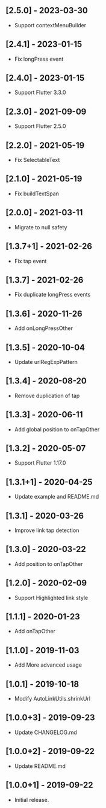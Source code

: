 ## [2.5.0] - 2023-03-30

* Support contextMenuBuilder

## [2.4.1] - 2023-01-15

* Fix longPress event

## [2.4.0] - 2023-01-15

* Support Flutter 3.3.0

## [2.3.0] - 2021-09-09

* Support Flutter 2.5.0

## [2.2.0] - 2021-05-19

* Fix SelectableText

## [2.1.0] - 2021-05-19

* Fix buildTextSpan

## [2.0.0] - 2021-03-11

* Migrate to null safety

## [1.3.7+1] - 2021-02-26

* Fix tap event

## [1.3.7] - 2021-02-26

* Fix duplicate longPress events

## [1.3.6] - 2020-11-26

* Add onLongPressOther

## [1.3.5] - 2020-10-04

* Update urlRegExpPattern

## [1.3.4] - 2020-08-20

* Remove duplication of tap

## [1.3.3] - 2020-06-11

* Add global position to onTapOther

## [1.3.2] - 2020-05-07

* Support Flutter 1.17.0

## [1.3.1+1] - 2020-04-25

* Update example and README.md

## [1.3.1] - 2020-03-26

* Improve link tap detection

## [1.3.0] - 2020-03-22

* Add position to onTapOther

## [1.2.0] - 2020-02-09

* Support Highlighted link style

## [1.1.1] - 2020-01-23

* Add onTapOther

## [1.1.0] - 2019-11-03

* Add More advanced usage

## [1.0.1] - 2019-10-18

* Modify AutoLinkUtils.shrinkUrl

## [1.0.0+3] - 2019-09-23

* Update CHANGELOG.md

## [1.0.0+2] - 2019-09-22

* Update README.md

## [1.0.0+1] - 2019-09-22

* Initial release.
